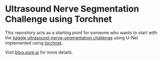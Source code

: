 # Ultrasound Nerve Segmentation Challenge using Torchnet

This repository acts as a starting point for someone who wants to start with the [kaggle ultrasound-nerve-segmentation challenge](https://www.kaggle.com/c/ultrasound-nerve-segmentation) using U-Net implemented using [torchnet](https://github.com/torchnet/torchnet).

Visit [blog.qure.ai](http://blog.qure.ai/notes/Ultrasound-Nerve-Segmentation-Challenge-using-Torchnet) for more details.
